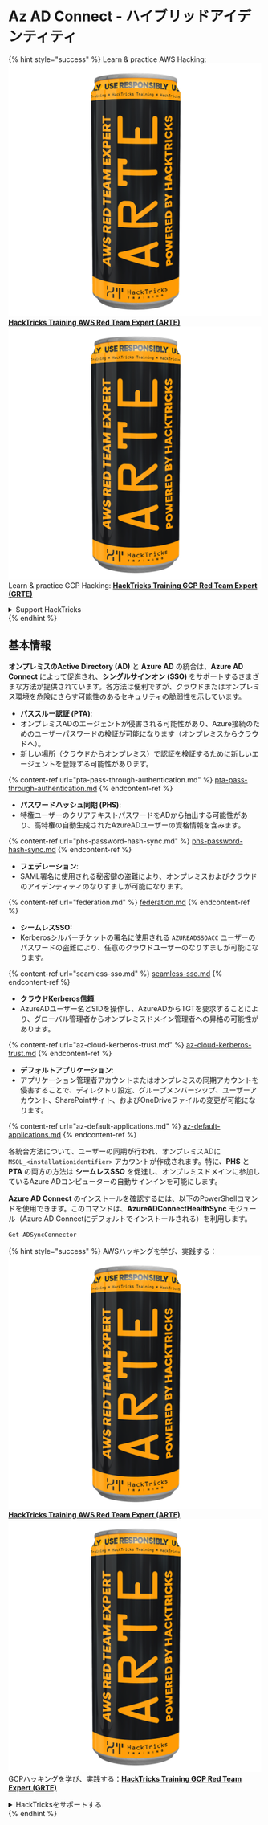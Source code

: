 # Az AD Connect - ハイブリッドアイデンティティ

{% hint style="success" %}
Learn & practice AWS Hacking:<img src="../../../../.gitbook/assets/image (1) (1) (1).png" alt="" data-size="line">[**HackTricks Training AWS Red Team Expert (ARTE)**](https://training.hacktricks.xyz/courses/arte)<img src="../../../../.gitbook/assets/image (1) (1) (1).png" alt="" data-size="line">\
Learn & practice GCP Hacking: <img src="../../../../.gitbook/assets/image (2).png" alt="" data-size="line">[**HackTricks Training GCP Red Team Expert (GRTE)**<img src="../../../../.gitbook/assets/image (2).png" alt="" data-size="line">](https://training.hacktricks.xyz/courses/grte)

<details>

<summary>Support HackTricks</summary>

* Check the [**subscription plans**](https://github.com/sponsors/carlospolop)!
* **Join the** 💬 [**Discord group**](https://discord.gg/hRep4RUj7f) or the [**telegram group**](https://t.me/peass) or **follow** us on **Twitter** 🐦 [**@hacktricks\_live**](https://twitter.com/hacktricks_live)**.**
* **Share hacking tricks by submitting PRs to the** [**HackTricks**](https://github.com/carlospolop/hacktricks) and [**HackTricks Cloud**](https://github.com/carlospolop/hacktricks-cloud) github repos.

</details>
{% endhint %}

## 基本情報

**オンプレミスのActive Directory (AD)** と **Azure AD** の統合は、**Azure AD Connect** によって促進され、**シングルサインオン (SSO)** をサポートするさまざまな方法が提供されています。各方法は便利ですが、クラウドまたはオンプレミス環境を危険にさらす可能性のあるセキュリティの脆弱性を示しています。

* **パススルー認証 (PTA)**:
* オンプレミスADのエージェントが侵害される可能性があり、Azure接続のためのユーザーパスワードの検証が可能になります（オンプレミスからクラウドへ）。
* 新しい場所（クラウドからオンプレミス）で認証を検証するために新しいエージェントを登録する可能性があります。

{% content-ref url="pta-pass-through-authentication.md" %}
[pta-pass-through-authentication.md](pta-pass-through-authentication.md)
{% endcontent-ref %}

* **パスワードハッシュ同期 (PHS)**:
* 特権ユーザーのクリアテキストパスワードをADから抽出する可能性があり、高特権の自動生成されたAzureADユーザーの資格情報を含みます。

{% content-ref url="phs-password-hash-sync.md" %}
[phs-password-hash-sync.md](phs-password-hash-sync.md)
{% endcontent-ref %}

* **フェデレーション**:
* SAML署名に使用される秘密鍵の盗難により、オンプレミスおよびクラウドのアイデンティティのなりすましが可能になります。

{% content-ref url="federation.md" %}
[federation.md](federation.md)
{% endcontent-ref %}

* **シームレスSSO:**
* Kerberosシルバーチケットの署名に使用される `AZUREADSSOACC` ユーザーのパスワードの盗難により、任意のクラウドユーザーのなりすましが可能になります。

{% content-ref url="seamless-sso.md" %}
[seamless-sso.md](seamless-sso.md)
{% endcontent-ref %}

* **クラウドKerberos信頼**:
* AzureADユーザー名とSIDを操作し、AzureADからTGTを要求することにより、グローバル管理者からオンプレミスドメイン管理者への昇格の可能性があります。

{% content-ref url="az-cloud-kerberos-trust.md" %}
[az-cloud-kerberos-trust.md](az-cloud-kerberos-trust.md)
{% endcontent-ref %}

* **デフォルトアプリケーション**:
* アプリケーション管理者アカウントまたはオンプレミスの同期アカウントを侵害することで、ディレクトリ設定、グループメンバーシップ、ユーザーアカウント、SharePointサイト、およびOneDriveファイルの変更が可能になります。

{% content-ref url="az-default-applications.md" %}
[az-default-applications.md](az-default-applications.md)
{% endcontent-ref %}

各統合方法について、ユーザーの同期が行われ、オンプレミスADに `MSOL_<installationidentifier>` アカウントが作成されます。特に、**PHS** と **PTA** の両方の方法は **シームレスSSO** を促進し、オンプレミスドメインに参加しているAzure ADコンピューターの自動サインインを可能にします。

**Azure AD Connect** のインストールを確認するには、以下のPowerShellコマンドを使用できます。このコマンドは、**AzureADConnectHealthSync** モジュール（Azure AD Connectにデフォルトでインストールされる）を利用します。
```powershell
Get-ADSyncConnector
```
{% hint style="success" %}
AWSハッキングを学び、実践する：<img src="../../../../.gitbook/assets/image (1) (1) (1).png" alt="" data-size="line">[**HackTricks Training AWS Red Team Expert (ARTE)**](https://training.hacktricks.xyz/courses/arte)<img src="../../../../.gitbook/assets/image (1) (1) (1).png" alt="" data-size="line">\
GCPハッキングを学び、実践する：<img src="../../../../.gitbook/assets/image (2).png" alt="" data-size="line">[**HackTricks Training GCP Red Team Expert (GRTE)**<img src="../../../../.gitbook/assets/image (2).png" alt="" data-size="line">](https://training.hacktricks.xyz/courses/grte)

<details>

<summary>HackTricksをサポートする</summary>

* [**サブスクリプションプラン**](https://github.com/sponsors/carlospolop)を確認してください！
* **💬 [**Discordグループ**](https://discord.gg/hRep4RUj7f)または[**Telegramグループ**](https://t.me/peass)に参加するか、**Twitter** 🐦 [**@hacktricks\_live**](https://twitter.com/hacktricks_live)**をフォローしてください。**
* **ハッキングトリックを共有するには、[**HackTricks**](https://github.com/carlospolop/hacktricks)および[**HackTricks Cloud**](https://github.com/carlospolop/hacktricks-cloud)のGitHubリポジトリにPRを提出してください。**

</details>
{% endhint %}
